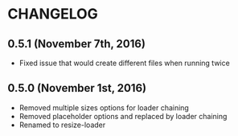# CHANGELOG

## 0.5.1 (November 7th, 2016)

- Fixed issue that would create different files when running twice

## 0.5.0 (November 1st, 2016)

- Removed multiple sizes options for loader chaining
- Removed placeholder options and replaced by loader chaining
- Renamed to resize-loader
